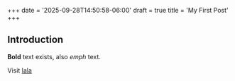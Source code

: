 +++
date = '2025-09-28T14:50:58-06:00'
draft = true
title = 'My First Post'
+++

## Introduction


**Bold** text exists, also *emph* text.

Visit [lala](https://home.dericilab.live)
